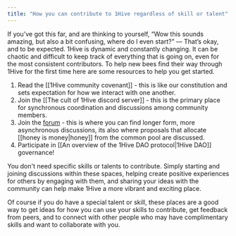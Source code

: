 ```yaml
---
title: "How you can contribute to 1Hive regardless of skill or talent"
---
```

If you’ve got this far, and are thinking to yourself, “Wow this sounds amazing, but also a bit confusing, where do I even start?” — That’s okay, and to be expected. 1Hive is dynamic and constantly changing. It can be chaotic and difficult to keep track of everything that is going on, even for the most consistent contributors. To help new bees find their way through 1Hive for the first time here are some resources to help you get started.

 1. Read the [[1Hive community covenant]] - this is like our constitution and sets expectation for how we interact with one another.
 2. Join the [[The cult of 1Hive discord server]]  - this is the primary place for synchronous coordination and discussions among community members. 
 3. Join the [forum](https://forum.1hive.org) - this is where you can find longer form, more asynchronous discussions, its also where proposals that allocate [[honey is money|honey]] from the common pool are discussed.
 4. Participate in [[An overview of the 1Hive DAO protocol|1Hive DAO]] governance!

You don't need specific skills or talents to contribute. Simply starting and joining discussions within these spaces, helping create positive experiences for others by engaging with them, and sharing your ideas with the community can help make 1Hive a more vibrant and exciting place.

Of course if you do have a special talent or skill, these places are a good way to get ideas for how you can use your skills to contribute, get feedback from peers, and to connect with other people who may have complimentary skills and want to collaborate with you. 




